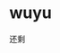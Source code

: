 # wuyu
<!DOCTYPE html PUBLIC "-//W3C//DTD XHTML 1.0 Transitional//EN" "http://www.w3.org/TR/xhtml1/DTD/xhtml1-transitional.dtd">
<html xmlns="http://www.w3.org/1999/xhtml">

<head>
    <meta http-equiv="Content-Type" content="text/html; charset=utf-8" />
    <title>倒计时</title>
    <link rel="stylesheet" href="style.css" />
</head>

<body>
    <div class="time">还剩 <span id="LeftTime"></span></div>
    <script>
    function FreshTime() {
        var endtime = new Date("2017/9/30,18:05:00"); //结束时间
        var nowtime = new Date(); //当前时间
        var lefttime = parseInt((endtime.getTime() - nowtime.getTime()) / 1000);
        d = parseInt(lefttime / 3600 / 24);
        h = parseInt((lefttime / 3600) % 24);
        m = parseInt((lefttime / 60) % 60);
        s = parseInt(lefttime % 60);
        document.getElementById("LeftTime").innerHTML = d + "天" + h + "小时" + m + "分" + s + "秒";
    }
    FreshTime()
    var sh;
    sh = setInterval(FreshTime, 1000);
    </script>
</body>

</html>
